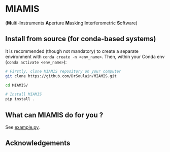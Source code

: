 # MIAMIS

(**M**ulti-**I**nstruments **A**perture **M**asking **I**nterferometric **S**oftware)

## Install from source (for conda-based systems)

It is recommended (though not mandatory) to create a separate environment with `conda create -n <env_name>`.
Then, within your Conda env (`conda activate <env_name>`):

```bash
# Firstly, clone MIAMIS repository on your computer
git clone https://github.com/DrSoulain/MIAMIS.git

cd MIAMIS/

# Install MIAMIS
pip install .
```

## What can MIAMIS do for you ?

See [example.py](example.py).

## Acknowledgements

